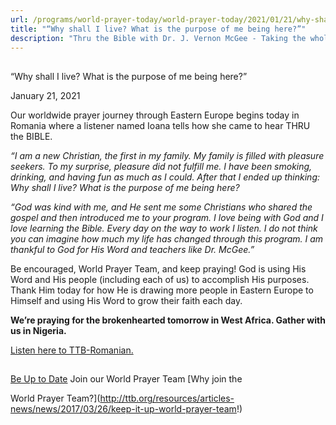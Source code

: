```yaml
---
url: /programs/world-prayer-today/world-prayer-today/2021/01/21/why-shall-i-live-what-is-the-purpose-of-me-being-here
title: "“Why shall I live? What is the purpose of me being here?”"
description: "Thru the Bible with Dr. J. Vernon McGee - Taking the whole Word to the whole world"
---
```







## 
 “Why shall I live? What is the purpose of me being here?”


January 21, 2021




Our worldwide prayer journey through Eastern Europe begins today in Romania where a listener named Ioana tells how she came to hear THRU the BIBLE.

*“I am a new Christian, the first in my family. My family is filled with pleasure seekers. To my surprise, pleasure did not fulfill me. I have been smoking, drinking, and having fun as much as I could. After that I ended up thinking: Why shall I live? What is the purpose of me being here?* 

*“God was kind with me, and He sent me some Christians who shared the gospel and then introduced me to your program. I love being with God and I love learning the Bible. Every day on the way to work I listen. I do not think you can imagine how much my life has changed through this program. I am thankful to God for His Word and teachers like Dr. McGee.”*

Be encouraged, World Prayer Team, and keep praying! God is using His Word and His people (including each of us) to accomplish His purposes. Thank Him today for how He is drawing more people in Eastern Europe to Himself and using His Word to grow their faith each day.

**We’re praying for the brokenhearted tomorrow in West Africa. Gather with us in Nigeria.**

[Listen here to TTB-Romanian.](https://ttb.twr.org/home/day,0600/language,RON)







## 




[Be Up to Date](http://feeds.feedburner.com/WorldPrayerToday "World Prayer Today RSS Feed")
Join our World Prayer Team
[Why join the  

World Prayer Team?](http://ttb.org/resources/articles-news/news/2017/03/26/keep-it-up-world-prayer-team!)




